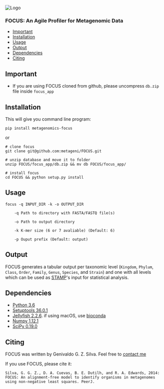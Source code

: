![](logo/focus_small_logo.png "Logo")

### FOCUS: An Agile Profiler for Metagenomic Data
* [Important](#important)
* [Installation](#installation)
* [Usage](#usage)
* [Output](#output)
* [Dependencies](#dependencies)
* [Citing](#citing)


## Important
- If you are using FOCUS cloned from github, please uncompress `db.zip` file inside `focus_app`

## Installation
This will give you command line program:

	pip install metagenomics-focus

or

	# clone focus
	git clone git@github.com:metageni/FOCUS.git

	# unzip database and move it to folder
	unzip FOCUS/focus_app/db.zip && mv db FOCUS/focus_app/

	# install focus
	cd FOCUS && python setup.py install


## Usage
	focus -q INPUT_DIR -k -o OUTPUT_DIR

		-q Path to directory with FASTA/FASTQ file(s)

		-o Path to output directory

		-k K-mer size (6 or 7 avaliable) (Default: 6)

    	-p Ouput prefix (Default: output)


## Output
FOCUS generates a tabular output per taxonomic level (`Kingdom`, `Phylum`, `Class`, `Order`, `Family`, `Genus`, `Species`, and `Strain`) and one with all levels which can be used as [STAMP](http://kiwi.cs.dal.ca/Software/STAMP)'s input for statistical analysis.


## Dependencies
- [Python 3.6](http://www.python.org/download)
- [Setuptools 36.0.1](https://setuptools.readthedocs.io/en/latest/)
- [Jellyfish 2.2.6](https://github.com/gmarcais/Jellyfish/releases/tag/v2.2.6). if using macOS, use [bioconda](https://anaconda.org/bioconda/jellyfish)
- [Numpy 1.12.1](https://github.com/numpy/numpy)
- [SciPy 0.19.0](https://github.com/scipy/scipy)

## Citing
FOCUS was written by Genivaldo G. Z. Silva. Feel free to [contact me](mailto:genivaldo.gueiros@gmail.com)

If you use FOCUS, please cite it:

    Silva, G. G. Z., D. A. Cuevas, B. E. Dutilh, and R. A. Edwards, 2014:
    FOCUS: An alignment-free model to identify organisms in metagenomes
    using non-negative least squares. PeerJ.
